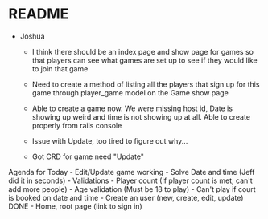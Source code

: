 # README

- Joshua 
    - I think there should be an index page and show page for games so that players can see what games are set up to see if they would like to join that game

    - Need to create a method of listing all the players that sign up for this game through player_game model on the Game show page

    - Able to create a game now.  We were missing host id, 
        Date is showing up weird and time is not showing up at all. Able to create properly from rails console

    - Issue with Update, too tired to figure out why... 

    - Got CRD for game need "Update"


Agenda for Today
    - Edit/Update game working 
    - Solve Date and time (Jeff did it in seconds)
    - Validations 
        - Player count (If player count is met, can't add more people)
        - Age validation (Must be 18 to play)
        - Can't play if court is booked on date and time
    - Create an user (new, create, edit, update) DONE
    - Home, root page (link to sign in) 